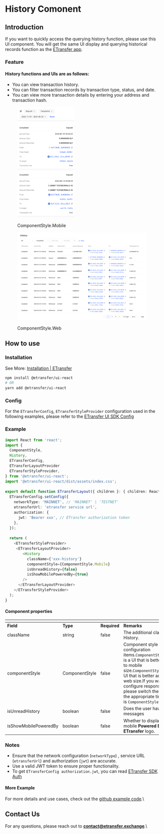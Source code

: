 # History Comonent

## Introduction

If you want to quickly access the querying history function, please use this UI component. You will get the same UI display and querying historical records function as the [ETransfer app](https://app.etransfer.exchange).

### Feature

#### History functions and UIs are as follows:

* You can view transaction history.
* You can filter transaction records by transaction type, status, and date.
* You can view more transaction details by entering your address and transaction hash.

<figure><img src="../../../.gitbook/assets/image (3).png" alt="" width="188"><figcaption><p>ComponentStyle.Mobile</p></figcaption></figure>

<figure><img src="../../../.gitbook/assets/image (5).png" alt="" width="563"><figcaption><p>ComponentStyle.Web</p></figcaption></figure>

## How to use

### Installation

See More: [Installation | ETransfer](https://etransfer.gitbook.io/docs/sdk/get-started/installation)

```bash
npm install @etransfer/ui-react
# OR
yarn add @etransfer/ui-react
```

### Config

For the `ETransferConfig`, `ETransferStyleProvider` configuration used in the following examples, please refer to the [ETransfer UI SDK Config](configuration.md)

### Example

```typescript
import React from 'react';
import {
  ComponentStyle,
  History,
  ETransferConfig,
  ETransferLayoutProvider
  ETransferStyleProvider,
} from '@etransfer/ui-react';
import '@etransfer/ui-react/dist/assets/index.css';

export default function ETransferLayout({ children }: { children: React.ReactNode }) {
  ETransferConfig.setConfig({
    networkType: 'MAINNET', // 'MAINNET' | 'TESTNET'
    etransferUrl: 'etransfer service url',
    authorization: {
      jwt: 'Bearer xxx', // ETransfer authorization token
    },
  });

  return (
    <ETransferStyleProvider>
     <ETransferLayoutProvider>
        <History
          className={'xxx-history'}
          componentStyle={ComponentStyle.Mobile}
          isUnreadHistory={false}
          isShowMobilePoweredBy={true}
        />
      </ETransferLayoutProvider>
    </ETransferStyleProvider>
  );
}
```

#### Component properties

<table data-header-hidden><thead><tr><th width="134"></th><th width="128"></th><th width="107"></th><th></th></tr></thead><tbody><tr><td><strong>Field</strong></td><td><strong>Type</strong></td><td><strong>Required</strong></td><td><strong>Remarks</strong></td></tr><tr><td>className</td><td>string</td><td>false</td><td>The additional class to History.</td></tr><tr><td>componentStyle</td><td>ComponentStyle<br></td><td>false</td><td>Component style configuration items.<code>ComponentStyle.Mobile</code> is a UI that is better adapted to mobile size.<code>ComponentStyle.Web</code> is a UI that is better adapted to web size.If you want to configure responsiveness, please switch the UI style at the appropriate time.Default is <code>ComponentStyle.Web</code></td></tr><tr><td>isUnreadHistory</td><td>boolean</td><td>false</td><td>Does the user have unread messages</td></tr><tr><td>isShowMobilePoweredBy</td><td>boolean</td><td>false</td><td>Whether to display the mobile <strong>Powered By ETransfer</strong> logo.</td></tr></tbody></table>

### Notes

* Ensure that the network configuration (`networkType`) , service URL (`etransferUrl`) and authorization (`jwt`) are accurate.
* Use a valid JWT token to ensure proper functionality.
* To get `ETransferConfig authorization.jwt`, you can read [ETransfer SDK Auth](../auth.md)

#### More Example

For more details and use cases, check out the [github example code](https://github.com/ETransferProject/etransfer-toolkit/blob/master/packages/example/src/app/history/page.tsx).\


## Contact Us

For any questions, please reach out to **contact@etransfer.exchange**.\


